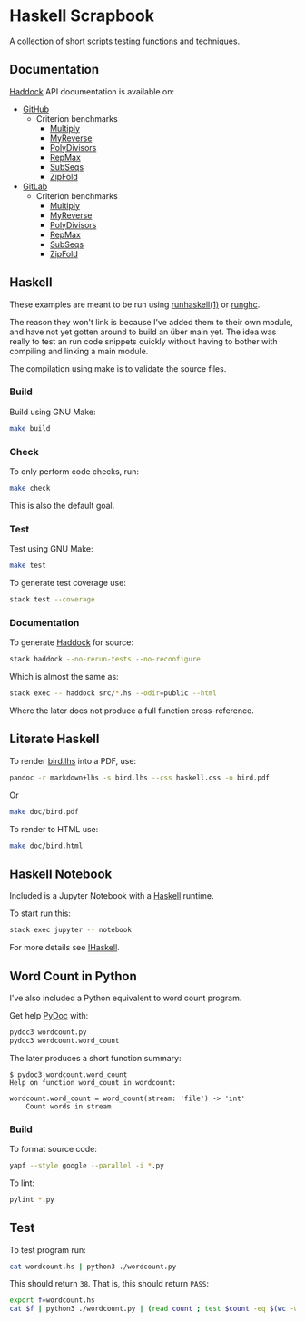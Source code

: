 # Haskell Scrapbook

A collection of short scripts testing functions and techniques.

## Documentation

[Haddock](https://www.haskell.org/haddock/doc/html/index.html) API
documentation is available on:

* [GitHub](https://frankhjung.github.io/haskell-scrapbook/)
  * Criterion benchmarks
    * [Multiply](https://frankhjung.github.io/haskell-scrapbook/benchmark-multiply.html)
    * [MyReverse](https://frankhjung.github.io/haskell-scrapbook/benchmark-myreverse.html)
    * [PolyDivisors](https://frankhjung.github.io/haskell-scrapbook/benchmark-polydivisors.html)
    * [RepMax](https://frankhjung.github.io/haskell-scrapbook/benchmark-repmax.html)
    * [SubSeqs](https://frankhjung.github.io/haskell-scrapbook/benchmark-subseqs.html)
    * [ZipFold](https://frankhjung.github.io/haskell-scrapbook/benchmark-zipfold.html)
* [GitLab](https://frankhjung1.gitlab.io/haskell-scrapbook/)
  * Criterion benchmarks
    * [Multiply](https://frankhjung1.gitlab.io/haskell-scrapbook/benchmark-multiply.html)
    * [MyReverse](https://frankhjung1.gitlab.io/haskell-scrapbook/benchmark-myreverse.html)
    * [PolyDivisors](https://frankhjung1.gitlab.io/haskell-scrapbook/benchmark-polydivisors.html)
    * [RepMax](https://frankhjung1.gitlab.io/haskell-scrapbook/benchmark-repmax.html)
    * [SubSeqs](https://frankhjung1.gitlab.io/haskell-scrapbook/benchmark-subseqs.html)
    * [ZipFold](https://frankhjung1.gitlab.io/haskell-scrapbook/benchmark-zipfold.html)

## Haskell

These examples are meant to be run using
[runhaskell(1)](https://manpages.debian.org/buster/ghc/runhaskell.1.html) or
[runghc](https://downloads.haskell.org/~ghc/latest/docs/html/users_guide/runghc.html).

The reason they won't link is because I've added them to their own module, and
have not yet gotten around to build an über main yet. The idea was really to
test an run code snippets quickly without having to bother with compiling and
linking a main module.

The compilation using make is to validate the source files.

### Build

Build using GNU Make:

```bash
make build
```

### Check

To only perform code checks, run:

```bash
make check
```

This is also the default goal.

### Test

Test using GNU Make:

```bash
make test
```

To generate test coverage use:

```bash
stack test --coverage
```

### Documentation

To generate [Haddock](https://www.haskell.org/haddock/doc/html/) for source:

```bash
stack haddock --no-rerun-tests --no-reconfigure
```

Which is almost the same as:

```bash
stack exec -- haddock src/*.hs --odir=public --html
```

Where the later does not produce a full function cross-reference.

## Literate Haskell

To render [bird.lhs](./bird.lhs) into a PDF, use:

```bash
pandoc -r markdown+lhs -s bird.lhs --css haskell.css -o bird.pdf
```

Or

```bash
make doc/bird.pdf
```

To render to HTML use:

```bash
make doc/bird.html
```

## Haskell Notebook

Included is a Jupyter Notebook with a
[Haskell](https://github.com/gibiansky/IHaskell) runtime.

To start run this:

```bash
stack exec jupyter -- notebook
```

For more details see [IHaskell](https://github.com/gibiansky/IHaskell).

## Word Count in Python

I've also included a Python equivalent to word count program.

Get help [PyDoc](https://docs.python.org/3/library/pydoc.html) with:

```bash
pydoc3 wordcount.py
pydoc3 wordcount.word_count
```

The later produces a short function summary:

```text
$ pydoc3 wordcount.word_count
Help on function word_count in wordcount:

wordcount.word_count = word_count(stream: 'file') -> 'int'
    Count words in stream.
```

### Build

To format source code:

```bash
yapf --style google --parallel -i *.py
```

To lint:

```bash
pylint *.py
```

## Test

To test program run:

```bash
cat wordcount.hs | python3 ./wordcount.py
```

This should return `38`. That is, this should return `PASS`:

```bash
export f=wordcount.hs
cat $f | python3 ./wordcount.py | (read count ; test $count -eq $(wc -w $f | cut -d ' ' -f1 -) && echo "PASS")
```
